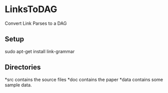 LinksToDAG
==========

Convert Link Parses to a DAG

Setup
-----
sudo apt-get install link-grammar

Directories
-----------
*src contains the source files
*doc contains the paper
*data contains some sample data.


